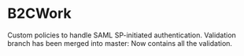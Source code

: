 # B2CWork
Custom policies to handle SAML SP-initiated authentication. 
Validation branch has been merged into master:  Now contains all the validation.
